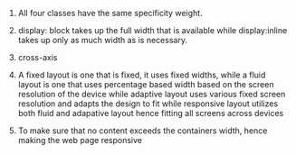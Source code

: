 1.  All four classes have the same specificity weight.

2.  display: block takes up the full width that is available while display:inline takes up only as much width as is necessary.

3.  cross-axis

4.  A fixed layout is one that is fixed, it uses fixed widths, while a fluid layout is one that uses percentage based width based on the screen resolution of the device while adaptive layout uses various fixed screen resolution and adapts the design to fit while responsive layout utilizes both fluid and adapative layout hence fitting all screens across devices

5.  To make sure that no content exceeds the containers width, hence making the web page responsive

